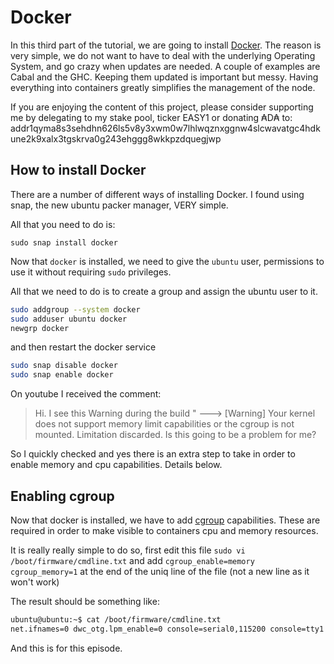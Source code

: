 # Docker

In this third part of the tutorial, we are going to install [Docker](https://www.docker.com/). The reason is very simple,
we do not want to have to deal with the underlying Operating System, and go crazy when updates are needed. 
A couple of examples are Cabal and the GHC. Keeping them updated is important but messy. Having everything into containers
greatly simplifies the management of the node.

If you are enjoying the content of this project, please consider supporting me by delegating to my stake pool, ticker EASY1 or
donating ₳D₳ to: addr1qyma8s3sehdhn626ls5v8y3xwm0w7lhlwqznxggnw4slcwavatgc4hdkune2k9xalx3tgskrva0g243ehggg8wkkpzdquegjwp

## How to install Docker

There are a number of different ways of installing Docker. I found using snap, the new ubuntu packer manager, VERY simple.

All that you need to do is:

`sudo snap install docker`

Now that `docker` is installed, we need to give the `ubuntu` user, permissions to use it without requiring `sudo` 
privileges.

All that we need to do is to create a group and assign the ubuntu user to it.

```bash
sudo addgroup --system docker
sudo adduser ubuntu docker
newgrp docker
```

and then restart the docker service

```bash
sudo snap disable docker
sudo snap enable docker
```

On youtube I received the comment: 

> Hi.  I see this Warning during the build " ---> [Warning] Your kernel does not support memory limit capabilities or the cgroup is not mounted. Limitation discarded.
Is this going to be a problem for me?

So I quickly checked and yes there is an extra step to take in order to enable memory and cpu capabilities. Details below.

## Enabling cgroup

Now that docker is installed, we have to add [cgroup](https://en.wikipedia.org/wiki/Cgroups) capabilities. These are
required in order to make visible to containers cpu and memory resources.

It is really really simple to do so, first edit this file `sudo vi /boot/firmware/cmdline.txt` 
and add `cgroup_enable=memory cgroup_memory=1` at the end of the uniq line of the file (not a new line as it won't work)

The result should be something like:
```bash
ubuntu@ubuntu:~$ cat /boot/firmware/cmdline.txt
net.ifnames=0 dwc_otg.lpm_enable=0 console=serial0,115200 console=tty1 root=LABEL=writable rootfstype=ext4 elevator=deadline rootwait fixrtc cgroup_enable=memory cgroup_memory=1
```
And this is for this episode. 

